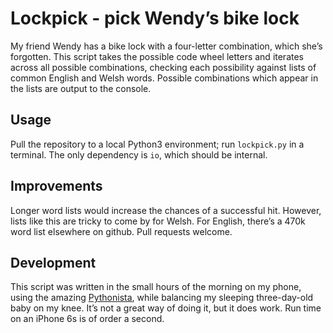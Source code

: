 # Lockpick - pick Wendy’s bike lock

My friend Wendy has a bike lock with a four-letter combination, which she’s forgotten.
This script takes the possible code wheel letters and iterates across all possible combinations, 
checking each possibility against lists of common English and Welsh words. Possible combinations
 which appear in the lists are output to the console.

## Usage

Pull the repository to a local Python3 environment; run `lockpick.py` in a terminal. The only 
dependency is `io`, which should be internal.

## Improvements

Longer word lists would increase the chances of a successful hit. However, lists like this are
tricky to come by for Welsh. For English, there’s a 470k word list elsewhere on github. Pull requests welcome.

## Development

This script was written in the small hours of the morning on my phone, using the amazing [Pythonista](), while
balancing my sleeping three-day-old baby on my knee. It’s not a great way of doing it, but it does work. 
Run time on an iPhone 6s is of order a second.
